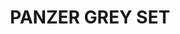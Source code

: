 ---
title: "PANZER GREY SET "
price: "TBA"
desc: "Bez opisa"
img_path: "/assets/img/A.MIG-7407.jpg"
brand: AMMO
available: true
special_offer: false
soon: false
cat: "Weathering"
subcat: ""
subsubcat: "wet-setovi"
---